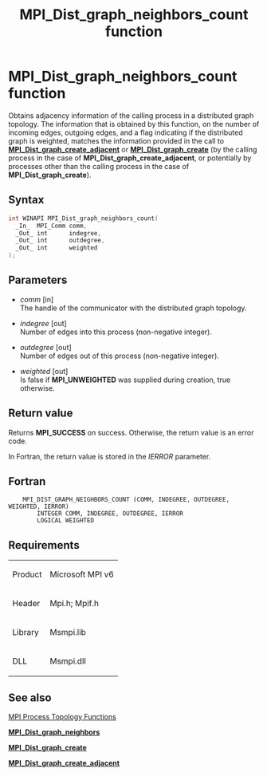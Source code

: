 ﻿---
title: MPI_Dist_graph_neighbors_count function
TOCTitle: MPI_Dist_graph_neighbors_count function
ms:assetid: 1016274C-C079-4770-962E-8036FF696B71
ms:mtpsurl: https://msdn.microsoft.com/en-us/library/Mt147725(v=VS.85)
ms:contentKeyID: 65803982
ms.date: 03/28/2018
mtps_version: v=VS.85
f1_keywords:
- MPI_DIST_GRAPH_NEIGHBORS_COUNT
- mpif/MPI_Dist_graph_neighbors_count
- mpi/MPI_DIST_GRAPH_NEIGHBORS_COUNT
dev_langs:
- C++
- C
api_location:
- Msmpi.dll
api_name:
- MPI_Dist_graph_neighbors_count
api_type:
- DLLExport
product:
- Windows
topic_type:
- apiref
- kbSyntax
product_family_name: VS
ROBOTS: INDEX,FOLLOW
---

# MPI\_Dist\_graph\_neighbors\_count function

Obtains adjacency information of the calling process in a distributed graph topology. The information that is obtained by this function, on the number of incoming edges, outgoing edges, and a flag indicating if the distributed graph is weighted, matches the information provided in the call to [**MPI\_Dist\_graph\_create\_adjacent**](mpi-dist-graph-create-adjacent-function.md) or [**MPI\_Dist\_graph\_create**](mpi-dist-graph-create-function.md) (by the calling process in the case of **MPI\_Dist\_graph\_create\_adjacent**, or potentially by processes other than the calling process in the case of **MPI\_Dist\_graph\_create**).

## Syntax

``` c++
int WINAPI MPI_Dist_graph_neighbors_count(
  _In_  MPI_Comm comm,
  _Out_ int      indegree,
  _Out_ int      outdegree,
  _Out_ int      weighted
);
```

## Parameters

  - *comm* \[in\]  
    The handle of the communicator with the distributed graph topology.

  - *indegree* \[out\]  
    Number of edges into this process (non-negative integer).

  - *outdegree* \[out\]  
    Number of edges out of this process (non-negative integer).

  - *weighted* \[out\]  
    Is false if **MPI\_UNWEIGHTED** was supplied during creation, true otherwise.

## Return value

Returns **MPI\_SUCCESS** on success. Otherwise, the return value is an error code.

In Fortran, the return value is stored in the *IERROR* parameter.

## Fortran

``` FORTRAN
    MPI_DIST_GRAPH_NEIGHBORS_COUNT (COMM, INDEGREE, OUTDEGREE, WEIGHTED, IERROR)
        INTEGER COMM, INDEGREE, OUTDEGREE, IERROR
        LOGICAL WEIGHTED
```

## Requirements

<table>
<colgroup>
<col/>
<col/>
</colgroup>
<tbody>
<tr class="odd">
<td><p>Product</p></td>
<td><p>Microsoft MPI v6</p></td>
</tr>
<tr class="even">
<td><p>Header</p></td>
<td>Mpi.h;
Mpif.h</td>
</tr>
<tr class="odd">
<td><p>Library</p></td>
<td>Msmpi.lib</td>
</tr>
<tr class="even">
<td><p>DLL</p></td>
<td>Msmpi.dll</td>
</tr>
</tbody>
</table>


## See also

[MPI Process Topology Functions](mpi-process-topology-functions.md)

[**MPI\_Dist\_graph\_neighbors**](mpi-dist-graph-neighbors-count-function.md)

[**MPI\_Dist\_graph\_create**](mpi-dist-graph-create-function.md)

[**MPI\_Dist\_graph\_create\_adjacent**](mpi-dist-graph-create-adjacent-function.md)

